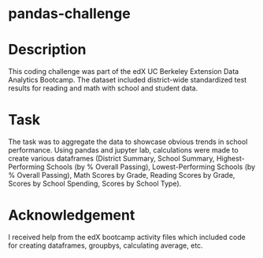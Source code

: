 # pandas-challenge

# Description
This coding challenge was part of the edX UC Berkeley Extension Data Analytics Bootcamp. The dataset included district-wide standardized test results for reading and math with school and student data. 

# Task
The task was to aggregate the data to showcase obvious trends in school performance. Using pandas and jupyter lab, calculations were made to create various dataframes (District Summary, School Summary, Highest-Performing Schools (by % Overall Passing), Lowest-Performing Schools (by % Overall Passing), Math Scores by Grade, Reading Scores by Grade, Scores by School Spending, Scores by School Type).

# Acknowledgement
I received help from the edX bootcamp activity files which included code for creating dataframes, groupbys, calculating average, etc.
